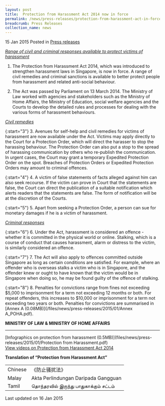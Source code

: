 ```yaml
---
layout: post
title:  Protection from Harassment Act 2014 now in force
permalink: /news/press-releases/protection-from-harassment-act-in-force
breadcrumb: Press Releases
collection_name: news
---
```


15 Jan 2015 Posted in [Press releases](/news/press-releases)

*<u>Range of civil and criminal responses available to protect victims of harassment</u>*

1. The Protection from Harassment Act 2014, which was introduced to strengthen harassment laws in Singapore, is now in force. A range of civil remedies and criminal sanctions is available to better protect people from harassment and related anti-social behaviour.

2. The Act was passed by Parliament on 13 March 2014. The Ministry of Law worked with agencies and stakeholders such as the Ministry of Home Affairs, the Ministry of Education, social welfare agencies and the Courts to develop the detailed rules and processes for dealing with the various forms of harassment behaviours.

*<u>Civil remedies</u>*

{:start="3"}
3. Avenues for self-help and civil remedies for victims of harassment are now available under the Act. Victims may apply directly to the Court for a Protection Order, which will direct the harasser to stop the harassing behaviour. The Protection Order can also put a stop to the spread of harassing communication by others who re-publish the communication. In urgent cases, the Court may grant a temporary Expedited Protection Order on the spot. Breaches of Protection Orders or Expedited Protection Orders may amount to criminal offences.

{:start="4"}
4. A victim of false statements of facts alleged against him can also seek recourse. If the victim can prove in Court that the statements are false, the Court can direct the publication of a suitable notification which alerts readers that the statements are false. The form of notification will be at the discretion of the Courts.

{:start="5"}
5. Apart from seeking a Protection Order, a person can sue for monetary damages if he is a victim of harassment.


*<u>Criminal responses</u>*

{:start="6"}
6. Under the Act, harassment is considered an offence - whether it is committed in the physical world or online. Stalking, which is a course of conduct that causes harassment, alarm or distress to the victim, is similarly considered an offence.

{:start="7"}
7. The Act will also apply to offences committed outside Singapore as long as certain conditions are satisfied. For example, where an offender who is overseas stalks a victim who is in Singapore, and the offender knew or ought to have known that the victim would be in Singapore when doing so, he may be found guilty of the offence of stalking.

{:start="8"}
8. Penalties for convictions range from fines not exceeding $5,000 to imprisonment for a term not exceeding 12 months or both. For repeat offenders, this increases to $10,000 or imprisonment for a term not exceeding two years or both. Penalties for convictions are summarised in [Annex A (0.08MB)](/files/news/press-releases/2015/01/Annex A_POHA.pdf).

**MINISTRY OF LAW & MINISTRY OF HOME AFFAIRS**

---

[Infographics on protection from harassment (0.5MB)](files/news/press-releases/2015/01/Protection from Harassment.pdf)  
[View videos on Protection from Harassment Act 2014]()

**Translation of “Protection from Harassment Act”**

<table class="table-h">
<tr>
<td>Chinese</td>

<td>《防止骚扰法》</td>
</tr>
<tr>
<td>Malay</td>
<td>Akta Perlindungan Daripada Gangguan</td>
</tr>

<tr>
<td>Tamil</td>
<td>தொந்தரவில் இருந்து பாதுகாக்கும் சட்டம்</td>
</tr>
</table>

<p class="right-side-updated">Last updated on 16 Jan 2015
</p>


